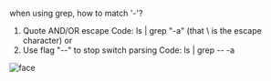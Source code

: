 when using grep, how to match '-'?
1. Quote AND/OR escape
Code:
 ls | grep "\-a"
(that \ is the escape character)
or
2. Use flag "--" to stop switch parsing
Code:
ls | grep -- -a

![face](http://ovh5ya2dv.bkt.clouddn.com/face.jpg "yoyo")
